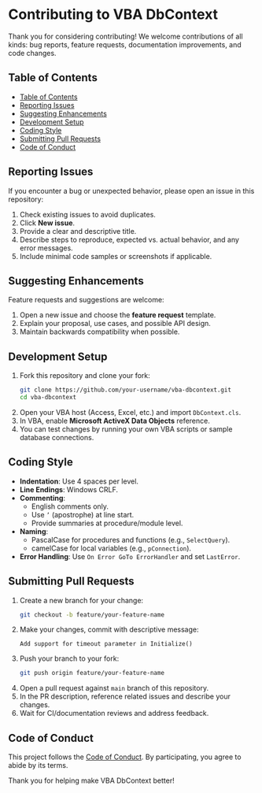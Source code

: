 # Contributing to VBA DbContext

Thank you for considering contributing! We welcome contributions of all kinds: bug reports, feature requests, documentation improvements, and code changes.

## Table of Contents
- [Table of Contents](#table-of-contents)
- [Reporting Issues](#reporting-issues)
- [Suggesting Enhancements](#suggesting-enhancements)
- [Development Setup](#development-setup)
- [Coding Style](#coding-style)
- [Submitting Pull Requests](#submitting-pull-requests)
- [Code of Conduct](#code-of-conduct)

## Reporting Issues
If you encounter a bug or unexpected behavior, please open an issue in this repository:
1. Check existing issues to avoid duplicates.
2. Click **New issue**.
3. Provide a clear and descriptive title.
4. Describe steps to reproduce, expected vs. actual behavior, and any error messages.
5. Include minimal code samples or screenshots if applicable.

## Suggesting Enhancements
Feature requests and suggestions are welcome:
1. Open a new issue and choose the **feature request** template.
2. Explain your proposal, use cases, and possible API design.
3. Maintain backwards compatibility when possible.

## Development Setup
1. Fork this repository and clone your fork:
   ```bash
   git clone https://github.com/your-username/vba-dbcontext.git
   cd vba-dbcontext
   ```
2. Open your VBA host (Access, Excel, etc.) and import `DbContext.cls`.
3. In VBA, enable **Microsoft ActiveX Data Objects** reference.
4. You can test changes by running your own VBA scripts or sample database connections.

## Coding Style
- **Indentation**: Use 4 spaces per level.
- **Line Endings**: Windows CRLF.
- **Commenting**:  
  - English comments only.  
  - Use `’` (apostrophe) at line start.  
  - Provide summaries at procedure/module level.
- **Naming**:  
  - PascalCase for procedures and functions (e.g., `SelectQuery`).  
  - camelCase for local variables (e.g., `pConnection`).
- **Error Handling**: Use `On Error GoTo ErrorHandler` and set `LastError`.

## Submitting Pull Requests
1. Create a new branch for your change:
   ```bash
   git checkout -b feature/your-feature-name
   ```
2. Make your changes, commit with descriptive message:
   ```
   Add support for timeout parameter in Initialize()
   ```
3. Push your branch to your fork:
   ```bash
   git push origin feature/your-feature-name
   ```
4. Open a pull request against `main` branch of this repository.
5. In the PR description, reference related issues and describe your changes.
6. Wait for CI/documentation reviews and address feedback.

## Code of Conduct
This project follows the [Code of Conduct](CODE_OF_CONDUCT.md). By participating, you agree to abide by its terms.

Thank you for helping make VBA DbContext better!
